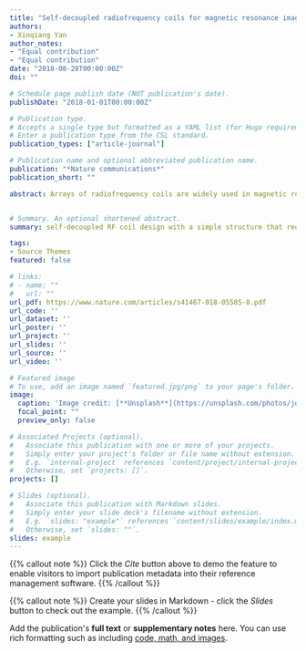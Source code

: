 ```yaml
---
title: "Self-decoupled radiofrequency coils for magnetic resonance imaging"
authors:
- Xinqiang Yan
author_notes:
- "Equal contribution"
- "Equal contribution"
date: "2018-08-28T00:00:00Z"
doi: ""

# Schedule page publish date (NOT publication's date).
publishDate: "2018-01-01T00:00:00Z"

# Publication type.
# Accepts a single type but formatted as a YAML list (for Hugo requirements).
# Enter a publication type from the CSL standard.
publication_types: ["article-journal"]

# Publication name and optional abbreviated publication name.
publication: "*Nature communications*"
publication_short: ""

abstract: Arrays of radiofrequency coils are widely used in magnetic resonance imaging to achieve high signal-to-noise ratios and flexible volume coverage, to accelerate scans using parallel reception, and to mitigate field non-uniformity using parallel transmission. However, conventional coil arrays require complex decoupling technologies to reduce electromagnetic coupling between coil elements, which would otherwise amplify noise and limit transmitted power. Here we report a novel self-decoupled RF coil design with a simple structure that requires only an intentional redistribution of electrical impedances around the length of the coil loop. We show that self-decoupled coils achieve high inter-coil isolation between adjacent and non-adjacent elements of loop arrays and mixed arrays of loops and dipoles. Self-decoupled coils are also robust to coil separation, making them attractive for size-adjustable and flexible coil arrays.


# Summary. An optional shortened abstract.
summary: self-decoupled RF coil design with a simple structure that requires only an intentional redistribution of electrical impedances around the length of the coil loop 

tags:
- Source Themes
featured: false

# links:
# - name: ""
#   url: ""
url_pdf: https://www.nature.com/articles/s41467-018-05585-8.pdf
url_code: ''
url_dataset: ''
url_poster: ''
url_project: ''
url_slides: ''
url_source: ''
url_video: ''

# Featured image
# To use, add an image named `featured.jpg/png` to your page's folder. 
image:
  caption: 'Image credit: [**Unsplash**](https://unsplash.com/photos/jdD8gXaTZsc)'
  focal_point: ""
  preview_only: false

# Associated Projects (optional).
#   Associate this publication with one or more of your projects.
#   Simply enter your project's folder or file name without extension.
#   E.g. `internal-project` references `content/project/internal-project/index.md`.
#   Otherwise, set `projects: []`.
projects: []

# Slides (optional).
#   Associate this publication with Markdown slides.
#   Simply enter your slide deck's filename without extension.
#   E.g. `slides: "example"` references `content/slides/example/index.md`.
#   Otherwise, set `slides: ""`.
slides: example
---
```


{{% callout note %}}
Click the *Cite* button above to demo the feature to enable visitors to import publication metadata into their reference management software.
{{% /callout %}}

{{% callout note %}}
Create your slides in Markdown - click the *Slides* button to check out the example.
{{% /callout %}}

Add the publication's **full text** or **supplementary notes** here. You can use rich formatting such as including [code, math, and images](https://docs.hugoblox.com/content/writing-markdown-latex/).
